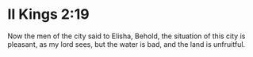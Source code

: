# II Kings 2:19

Now the men of the city said to Elisha, Behold, the situation of this city is pleasant, as my lord sees, but the water is bad, and the land is unfruitful.
